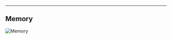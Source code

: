 
-------------------------------------

Memory
------------

![Memory](http://static.duartes.org/img/blogPosts/linuxFlexibleAddressSpaceLayout.png)
